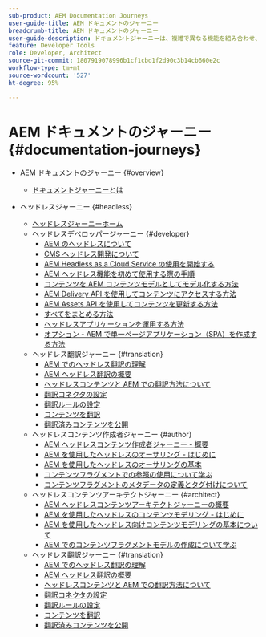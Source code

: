 ```yaml
---
sub-product: AEM Documentation Journeys
user-guide-title: AEM ドキュメントのジャーニー
breadcrumb-title: AEM ドキュメントのジャーニー
user-guide-description: ドキュメントジャーニーは、複雑で異なる機能を組み合わせ、ベストプラクティス方式でビジネス目標を解決することで、AEMドキュメント内のナレーション構造を提供します。 AEM の初心者を念頭に置いて設計されたジャーニーでは、A から Z の目標を達成するための概念と機能を紹介しています。
feature: Developer Tools
role: Developer, Architect
source-git-commit: 1807919078996b1cf1cbd1f2d90c3b14cb660e2c
workflow-type: tm+mt
source-wordcount: '527'
ht-degree: 95%

---
```



# AEM ドキュメントのジャーニー {#documentation-journeys}

<!--
Please note that all links to other guides need to be absolute references with leading protocol and domain since SCCM does not allow pages to be referenced with relative links in multiple ToCs.
-->

+ AEM ドキュメントのジャーニー {#overview}
   + [ドキュメントジャーニーとは](home.md)

+ ヘッドレスジャーニー {#headless}
   + [ヘッドレスジャーニーホーム](https://experienceleague.adobe.com/docs/experience-manager-65/headless-journey/home.html?lang=ja)
   + ヘッドレスデベロッパージャーニー {#developer}
      + [AEM のヘッドレスについて](https://experienceleague.adobe.com/docs/experience-manager-65/headless-journey/developer/overview.html?lang=ja)
      + [CMS ヘッドレス開発について](https://experienceleague.adobe.com/docs/experience-manager-65/headless-journey/developer/learn-about.html?lang=ja)
      + [AEM Headless as a Cloud Service の使用を開始する](https://experienceleague.adobe.com/docs/experience-manager-65/headless-journey/developer/getting-started.html?lang=ja)
      + [AEM ヘッドレス機能を初めて使用する際の手順](https://experienceleague.adobe.com/docs/experience-manager-65/headless-journey/developer/path-to-first-experience.html?lang=ja)
      + [コンテンツを AEM コンテンツモデルとしてモデル化する方法](https://experienceleague.adobe.com/docs/experience-manager-65/headless-journey/developer/model-your-content.html?lang=ja)
      + [AEM Delivery API を使用してコンテンツにアクセスする方法](https://experienceleague.adobe.com/docs/experience-manager-65/headless-journey/developer/access-your-content.html?lang=ja)
      + [AEM Assets API を使用してコンテンツを更新する方法](https://experienceleague.adobe.com/docs/experience-manager-65/headless-journey/developer/update-your-content.html?lang=ja)
      + [すべてをまとめる方法](https://experienceleague.adobe.com/docs/experience-manager-65/headless-journey/developer/put-it-all-together.html?lang=ja)
      + [ヘッドレスアプリケーションを運用する方法](https://experienceleague.adobe.com/docs/experience-manager-65/headless-journey/developer/go-live.html?lang=ja)
      + [オプション - AEM で単一ページアプリケーション（SPA）を作成する方法](https://experienceleague.adobe.com/docs/experience-manager-65/headless-journey/developer/create-spa.html?lang=ja)
   + ヘッドレス翻訳ジャーニー {#translation}
      + [AEM でのヘッドレス翻訳の理解](https://experienceleague.adobe.com/docs/experience-manager-65/headless-journey/translation/overview.html?lang=ja)
      + [AEM ヘッドレス翻訳の概要](https://experienceleague.adobe.com/docs/experience-manager-65/headless-journey/translation/getting-started.html?lang=ja)
      + [ヘッドレスコンテンツと AEM での翻訳方法について](https://experienceleague.adobe.com/docs/experience-manager-65/headless-journey/translation/learn-about.html?lang=ja)
      + [翻訳コネクタの設定](https://experienceleague.adobe.com/docs/experience-manager-65/headless-journey/translation/configure-connector.html?lang=ja)
      + [翻訳ルールの設定](https://experienceleague.adobe.com/docs/experience-manager-65/headless-journey/translation/translation-rules.html?lang=ja)
      + [コンテンツを翻訳](https://experienceleague.adobe.com/docs/experience-manager-65/headless-journey/translation/translate-content.html?lang=ja)
      + [翻訳済みコンテンツを公開](https://experienceleague.adobe.com/docs/experience-manager-65/headless-journey/translation/publish-content.html?lang=ja)
   + ヘッドレスコンテンツ作成者ジャーニー {#author}
      + [AEM ヘッドレスコンテンツ作成者ジャーニー - 概要](https://experienceleague.adobe.com/docs/experience-manager-65/headless-journey/author/overview.html?lang=ja)
      + [AEM を使用したヘッドレスのオーサリング - はじめに](https://experienceleague.adobe.com/docs/experience-manager-65/headless-journey/author/introduction.html?lang=ja)
      + [AEM を使用したヘッドレスのオーサリングの基本](https://experienceleague.adobe.com/docs/experience-manager-65/headless-journey/author/basics.html?lang=ja)
      + [コンテンツフラグメントでの参照の使用について学ぶ](https://experienceleague.adobe.com/docs/experience-manager-65/headless-journey/author/references.html?lang=ja)
      + [コンテンツフラグメントのメタデータの定義とタグ付けについて](https://experienceleague.adobe.com/docs/experience-manager-65/headless-journey/author/metadata-tagging.html?lang=ja)
   + ヘッドレスコンテンツアーキテクトジャーニー {#architect}
      + [AEM ヘッドレスコンテンツアーキテクトジャーニーの概要](https://experienceleague.adobe.com/docs/experience-manager-65/headless-journey/architect/overview.html?lang=ja)
      + [AEM を使用したヘッドレスのコンテンツモデリング - はじめに](https://experienceleague.adobe.com/docs/experience-manager-65/headless-journey/architect/introduction.html?lang=ja)
      + [AEM を使用したヘッドレス向けコンテンツモデリングの基本について](https://experienceleague.adobe.com/docs/experience-manager-65/headless-journey/architect/basics.html?lang=ja)
      + [AEM でのコンテンツフラグメントモデルの作成について学ぶ](https://experienceleague.adobe.com/docs/experience-manager-65/headless-journey/architect/model-structure.html?lang=ja)
   + ヘッドレス翻訳ジャーニー {#translation}
      + [AEM でのヘッドレス翻訳の理解](https://experienceleague.adobe.com/docs/experience-manager-65/headless-journey/translation/overview.html?lang=ja)
      + [AEM ヘッドレス翻訳の概要](https://experienceleague.adobe.com/docs/experience-manager-65/headless-journey/translation/getting-started.html?lang=ja)
      + [ヘッドレスコンテンツと AEM での翻訳方法について](https://experienceleague.adobe.com/docs/experience-manager-65/headless-journey/translation/learn-about.html?lang=ja)
      + [翻訳コネクタの設定](https://experienceleague.adobe.com/docs/experience-manager-65/headless-journey/translation/configure-connector.html?lang=ja)
      + [翻訳ルールの設定](https://experienceleague.adobe.com/docs/experience-manager-65/headless-journey/translation/translation-rules.html?lang=ja)
      + [コンテンツを翻訳](https://experienceleague.adobe.com/docs/experience-manager-65/headless-journey/translation/translate-content.html?lang=ja)
      + [翻訳済みコンテンツを公開](https://experienceleague.adobe.com/docs/experience-manager-65/headless-journey/translation/publish-content.html?lang=ja)
